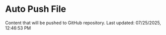 # Auto Push File

Content that will be pushed to GitHub repository.
Last updated: 07/25/2025, 12:46:53 PM